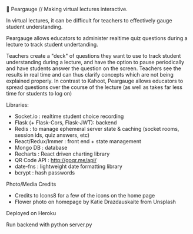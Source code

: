 🍐 Peargauge // Making virtual lectures interactive. 

In virtual lectures, it can be difficult for teachers to effectively gauge student understanding. 

Peargauge allows educators to administer realtime quiz questions during a lecture to track student undertanding. 

Teachers create a "deck" of questions they want to use to track student understanding during a lecture, and have the option to pause periodically and have students answer the question on the screen. Teachers see the results in real time and can thus clarify concepts which are not being explained properly. In contrast to Kahoot, Peargauge allows educators to spread questions over the course of the lecture (as well as takes far less time for students to log on) 

Libraries:
- Socket.io : realtime student choice recording
- Flask (+ Flask-Cors, Flask-JWT): backend
- Redis : to manage ephemeral server state & caching (socket rooms, session ids, quiz answers, etc)
- React/Redux/Immer : front end + state management
- Mongo DB  : database
- Recharts : React driven charting library
- QR Code API : http://goqr.me/api/
- date-fns : lightweight date formatting library
- bcrypt : hash passwords

Photo/Media Credits
- Credits to Icons8 for a few of the icons on the home page
- Flower photo on homepage by Katie Drazdauskaite from Unsplash

Deployed on Heroku

Run backend with python server.py
